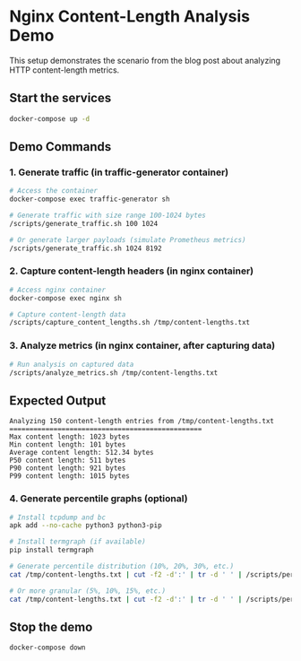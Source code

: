 # Nginx Content-Length Analysis Demo

This setup demonstrates the scenario from the blog post about analyzing HTTP content-length metrics.

## Start the services

```bash
docker-compose up -d
```

## Demo Commands

### 1. Generate traffic (in traffic-generator container)

```bash
# Access the container
docker-compose exec traffic-generator sh

# Generate traffic with size range 100-1024 bytes
/scripts/generate_traffic.sh 100 1024

# Or generate larger payloads (simulate Prometheus metrics)
/scripts/generate_traffic.sh 1024 8192
```

### 2. Capture content-length headers (in nginx container)

```bash
# Access nginx container
docker-compose exec nginx sh

# Capture content-length data
/scripts/capture_content_lengths.sh /tmp/content-lengths.txt
```

### 3. Analyze metrics (in nginx container, after capturing data)

```bash
# Run analysis on captured data
/scripts/analyze_metrics.sh /tmp/content-lengths.txt
```

## Expected Output

```
Analyzing 150 content-length entries from /tmp/content-lengths.txt
================================================
Max content length: 1023 bytes
Min content length: 101 bytes
Average content length: 512.34 bytes
P50 content length: 511 bytes
P90 content length: 921 bytes
P99 content length: 1015 bytes
```

### 4. Generate percentile graphs (optional)

```bash
# Install tcpdump and bc
apk add --no-cache python3 python3-pip

# Install termgraph (if available)
pip install termgraph

# Generate percentile distribution (10%, 20%, 30%, etc.)
cat /tmp/content-lengths.txt | cut -f2 -d':' | tr -d ' ' | /scripts/percentile.sh $(seq 1 10 | while read p; do echo "$p * 10" | bc; done) | termgraph

# Or more granular (5%, 10%, 15%, etc.)
cat /tmp/content-lengths.txt | cut -f2 -d':' | tr -d ' ' | /scripts/percentile.sh $(seq 1 20 | while read p; do echo "$p * 5" | bc; done) | termgraph
```

## Stop the demo

```bash
docker-compose down
```
